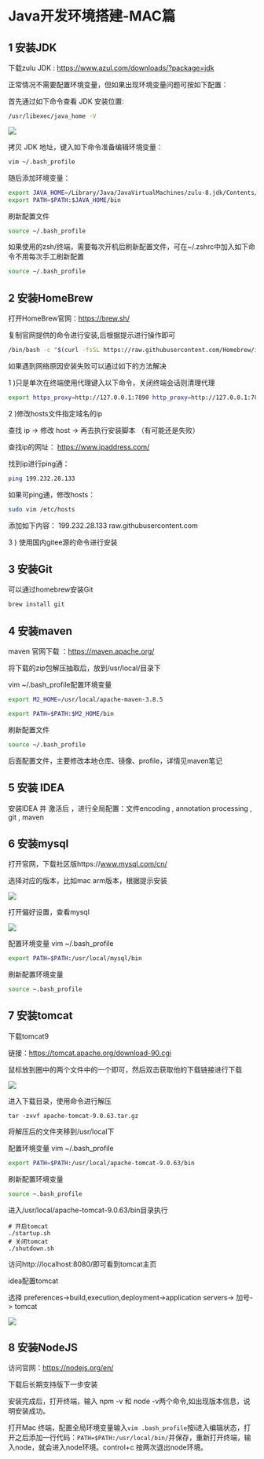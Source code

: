 # Java开发环境搭建-MAC篇

## 1 安装JDK

下载zulu JDK : https://www.azul.com/downloads/?package=jdk

正常情况不需要配置环境变量，但如果出现环境变量问题可按如下配置：

首先通过如下命令查看 JDK 安装位置:

```bash
/usr/libexec/java_home -V
```

![](./images/Snipaste_2022-03-27_04-58-58.png)

拷贝 JDK 地址，键入如下命令准备编辑环境变量：

```bash
vim ~/.bash_profile
```

随后添加环境变量：

```bash
export JAVA_HOME=/Library/Java/JavaVirtualMachines/zulu-8.jdk/Contents/Home
export PATH=$PATH:$JAVA_HOME/bin
```

刷新配置文件

```bash
source ~/.bash_profile
```

如果使用的zsh/终端，需要每次开机后刷新配置文件，可在~/.zshrc中加入如下命令不用每次手工刷新配置

```bash
source ~/.bash_profile
```

## 2 安装HomeBrew

打开HomeBrew官网：https://brew.sh/

复制官网提供的命令进行安装,后根据提示进行操作即可

```bash
/bin/bash -c "$(curl -fsSL https://raw.githubusercontent.com/Homebrew/install/HEAD/install.sh)"
```

如果遇到网络原因安装失败可以通过如下的方法解决

1 )只是单次在终端使用代理键入以下命令，关闭终端会话则清理代理

```bash
export https_proxy=http://127.0.0.1:7890 http_proxy=http://127.0.0.1:7890 all_proxy=socks5://127.0.0.1:7890
```

2 )修改hosts文件指定域名的ip

 查找 ip -> 修改 host -> 再去执行安装脚本 （有可能还是失败）

查找ip的网址： https://www.ipaddress.com/ 

找到ip进行ping通：

```bash
ping 199.232.28.133
```

如果可ping通，修改hosts：

```bash
sudo vim /etc/hosts
```

添加如下内容：
199.232.28.133  raw.githubusercontent.com

3 ) 使用国内gitee源的命令进行安装

## 3 安装Git

可以通过homebrew安装Git

```bash
brew install git
```

## 4 安装maven

maven 官网下载 ：https://maven.apache.org/

将下载的zip包解压抽取后，放到/usr/local/目录下

vim ~/.bash_profile配置环境变量

```bash
export M2_HOME=/usr/local/apache-maven-3.8.5

export PATH=$PATH:$M2_HOME/bin
```

刷新配置文件

```bash
source ~/.bash_profile
```

后面配置文件，主要修改本地仓库、镜像、profile，详情见maven笔记

## 5 安装 IDEA

安装IDEA 并 激活后 ，进行全局配置：文件encoding , annotation processing , git , maven

## 6 安装mysql

打开官网，下载社区版https://www.mysql.com/cn/

选择对应的版本，比如mac arm版本，根据提示安装

![](./images/Snipaste_2022-03-27_17-07-25.png)

打开偏好设置，查看mysql

![](./images/Snipaste_2022-03-27_20-02-37.png)

配置环境变量 vim ~/.bash_profile

```bash
export PATH=$PATH:/usr/local/mysql/bin
```

刷新配置环境变量

```bash
source ~.bash_profile
```

## 7  安装tomcat

下载tomcat9

链接：https://tomcat.apache.org/download-90.cgi

鼠标放到圈中的两个文件中的一个即可，然后双击获取他的下载链接进行下载

![](./images/Snipaste_2022-06-04_00-23-41.png)

进入下载目录，使用命令进行解压

```shell
tar -zxvf apache-tomcat-9.0.63.tar.gz
```

将解压后的文件夹移到/usr/local下

配置环境变量 vim ~/.bash_profile

```bash
export PATH=$PATH:/usr/local/apache-tomcat-9.0.63/bin
```

刷新配置环境变量

```bash
source ~.bash_profile
```

进入/usr/local/apache-tomcat-9.0.63/bin目录执行

```
# 开启tomcat
./startup.sh 
# 关闭tomcat
./shutdown.sh 
```

访问http://localhost:8080/即可看到tomcat主页

idea配置tomcat

选择 preferences->build,execution,deployment->application servers-> 加号-> tomcat

![](./images/Snipaste_2022-06-04_00-36-17.png)



## 8 安装NodeJS

访问官网：https://nodejs.org/en/

下载后长期支持版下一步安装

安装完成后，打开终端，输入 npm -v 和 node -v两个命令,如出现版本信息，说明安装成功。

打开Mac 终端，配置全局环境变量输入`vim .bash_profile`按i进入编辑状态，打开之后添加一行代码：`PATH=$PATH:/usr/local/bin/`并保存，重新打开终端，输入node，就会进入node环境。control+c 按两次退出node环境。

